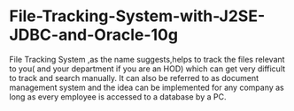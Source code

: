 # File-Tracking-System-with-J2SE-JDBC-and-Oracle-10g
File Tracking System ,as the name suggests,helps to track the files relevant to you( and your department if you are an HOD) which can get very difficult to track and search  manually. It can also be referred to as document management system and the idea can be implemented for any company as long as every employee is accessed to a database by a PC.
